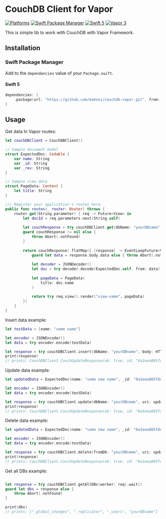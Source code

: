 # CouchDB Client for Vapor

[![Platforms](https://img.shields.io/badge/platforms-macOS%2010.13%20|%20Ubuntu%2016.04%20LTS-ff0000.svg?style=flat)](https://github.com/makoni/couchdb-vapor)
[![Swift Package Manager](https://img.shields.io/badge/SPM-compatible-4BC51D.svg?style=flat)](https://swift.org/package-manager/)
[![Swift 5](https://img.shields.io/badge/swift-5.0-orange.svg?style=flat)](http://swift.org)
[![Vapor 3](https://img.shields.io/badge/vapor-3.0-blue.svg?style=flat)](https://vapor.codes)



This is simple lib to work with CouchDB with Vapor Framework.

## Installation

### Swift Package Manager

Add to the `dependencies` value of your `Package.swift`.

#### Swift 5

```swift
dependencies: [
	.package(url: "https://github.com/makoni/couchdb-vapor.git", from: "0.0.4"),
]
```

## Usage

Get data In Vapor routes:

```swift
let couchDBClient = CouchDBClient()

// Sample document model
struct ExpectedDoc: Codable {
	var name: String
	var _id: String
	var _rev: String
}

// Sample view data
struct PageData: Content {
	let title: String
}

/// Register your application's routes here.
public func routes(_ router: Router) throws {
	router.get(String.parameter) { req -> Future<View> in
		let docId = req.parameters.next(String.self)
		
		let couchResponse = try couchDBClient.get(dbName: "yourDBname", uri: docId, worker: req)
		guard couchResponse != nil else {
			throw Abort(.notFound)
		}
		
		return couchResponse!.flatMap({ (response) -> EventLoopFuture<View> in
			guard let data = response.body.data else { throw Abort(.notFound) }
		
			let decoder = JSONDecoder()
			let doc = try decoder.decode(ExpectedDoc.self, from: data)
		
			let pageData = PageData(
				title: doc.name
			)
		
			return try req.view().render("view-name", pageData)
		})
	}
}
```

Insert data example:

```swift
let testData = [name: "some name"]

let encoder = JSONEncoder()
let data = try encoder.encode(testData)

let response = try couchDBClient.insert(dbName: "yourDBname", body: HTTPBody(data: data), worker: req)?.wait()
print(response)
// prints: CouchDBClient.CouchUpdateResponse(ok: true, id: "0a1eea865fdec7a00afb96685001c7be", rev: "1-e6bde9e60844ba5648cc61b446f9f4b3"))
```

Update data example:

```swift
let updatedData = ExpectedDoc(name: "some new name", _id: "0a1eea865fdec7a00afb96685001c7be", _rev: "1-e6bde9e60844ba5648cc61b446f9f4b3")

let encoder = JSONEncoder()
let data = try encoder.encode(testData)

let response = try couchDBClient.update(dbName: "yourDBname", uri: updatedData._id, body: HTTPBody(data: data), worker: req)?.wait()
print(response)
// prints: CouchDBClient.CouchUpdateResponse(ok: true, id: "0a1eea865fdec7a00afb96685001c7be", rev: "1-e6bde9e60844ba5648cc61b446f9f4b4"))
```

Delete data example:

```swift
let updatedData = ExpectedDoc(name: "some new name", _id: "0a1eea865fdec7a00afb96685001c7be", _rev: "1-e6bde9e60844ba5648cc61b446f9f4b4")

let encoder = JSONEncoder()
let data = try encoder.encode(testData)

let response = try couchDBClient.delete(fromDb: "yourDBname", uri: updatedData._id, rev: updatedData._rev, worker: req)?.wait()
print(response)
// prints: CouchDBClient.CouchUpdateResponse(ok: true, id: "0a1eea865fdec7a00afb96685001c7be", rev: "1-e6bde9e60844ba5648cc61b446f9f4b5"))
```

Get all DBs example:

```swift

let response = try couchDBClient.getAllDBs(worker: req).wait()
guard let dbs = response else {
	throw Abort(.notFound)
}

print(dbs)
// prints: ["_global_changes", "_replicator", "_users", "yourDBname"]
```
